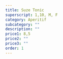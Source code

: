 ```yaml
---
title: Suze Tonic
superscript: 1,10, M, F
category: Aperitif
subcategory: ""
description: ""
price1: 8,5
price2: ""
price3: ""
order: 1
---
```

